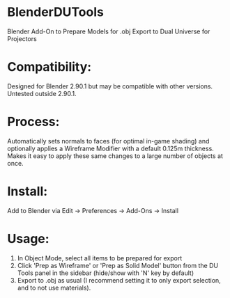 # BlenderDUTools
Blender Add-On to Prepare Models for .obj Export to Dual Universe for Projectors

# Compatibility:
Designed for Blender 2.90.1 but may be compatible with other versions. Untested outside 2.90.1.

# Process:
Automatically sets normals to faces (for optimal in-game shading) and optionally applies a Wireframe Modifier with a default 0.125m thickness. Makes it easy to apply these same changes to a large number of objects at once.

# Install:
Add to Blender via Edit -> Preferences -> Add-Ons -> Install

# Usage:
1. In Object Mode, select all items to be prepared for export
2. Click 'Prep as Wireframe' or 'Prep as Solid Model' button from the DU Tools panel in the sidebar (hide/show with 'N' key by default)
3. Export to .obj as usual (I recommend setting it to only export selection, and to not use materials).
